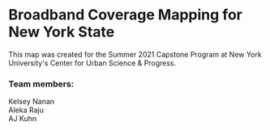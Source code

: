 # Broadband Coverage Mapping for New York State

This map was created for the Summer 2021 Capstone Program at New York University's Center for Urban Science &amp; Progress.


### Team members:
Kelsey Nanan\
Aleka Raju\
AJ Kuhn
